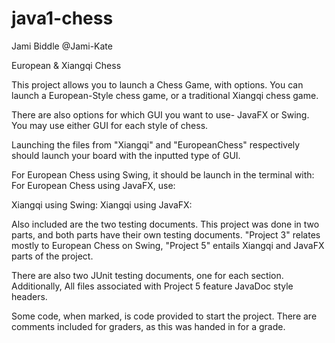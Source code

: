 # java1-chess

Jami Biddle
@Jami-Kate

European & Xiangqi Chess

This project allows you to launch a Chess Game, with options. You can launch a European-Style chess game,
or a traditional Xiangqi chess game.

There are also options for which GUI you want to use- JavaFX or Swing. You may use either GUI for each style of chess.

Launching the files from "Xiangqi" and "EuropeanChess" respectively should launch your board with the inputted type of GUI.

For European Chess using Swing, it should be launch in the terminal with: 
For European Chess using JavaFX, use: 

Xiangqi using Swing:
Xiangqi using JavaFX:

Also included are the two testing documents. This project was done in two parts, and both parts have their own testing documents.
"Project 3" relates mostly to European Chess on Swing, "Project 5" entails Xiangqi and JavaFX parts of the project.

There are also two JUnit testing documents, one for each section.
Additionally, All files associated with Project 5 feature JavaDoc style headers.

Some code, when marked, is code provided to start the project. There are comments included for graders,
as this was handed in for a grade.
